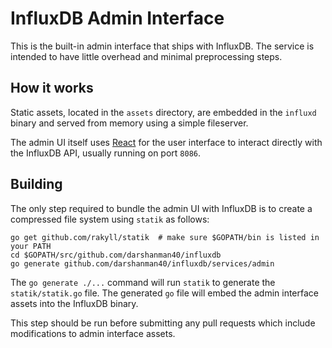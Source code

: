 # InfluxDB Admin Interface

This is the built-in admin interface that ships with InfluxDB. The service is intended to have little overhead and minimal preprocessing steps.

## How it works

Static assets, located in the `assets` directory, are embedded in the `influxd` binary and served from memory using a simple fileserver.

The admin UI itself uses [React](https://github.com/facebook/react) for the user interface to interact directly with the InfluxDB API, usually running on port `8086`.

## Building

The only step required to bundle the admin UI with InfluxDB is to create a compressed file system using `statik` as follows:

```
go get github.com/rakyll/statik  # make sure $GOPATH/bin is listed in your PATH
cd $GOPATH/src/github.com/darshanman40/influxdb
go generate github.com/darshanman40/influxdb/services/admin
```

The `go generate ./...` command will run `statik` to generate the `statik/statik.go` file. The generated `go` file will embed the admin interface assets into the InfluxDB binary.

This step should be run before submitting any pull requests which include modifications to admin interface assets.
